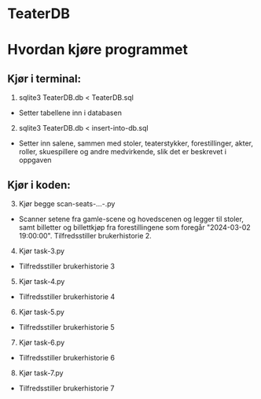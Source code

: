 # TeaterDB

# Hvordan kjøre programmet

## Kjør i terminal:
1. sqlite3 TeaterDB.db < TeaterDB.sql
  - Setter tabellene inn i databasen
2. sqlite3 TeaterDB.db < insert-into-db.sql
  - Setter inn salene, sammen med stoler, teaterstykker, forestillinger, akter, roller, skuespillere og andre medvirkende,  slik det er beskrevet i oppgaven

## Kjør i koden:
3. Kjør begge scan-seats-...-.py
  - Scanner setene fra gamle-scene og hovedscenen og legger til stoler, samt billetter og billettkjøp fra forestillingene som foregår "2024-03-02 19:00:00". Tilfredsstiller brukerhistorie 2.
4. Kjør task-3.py
  - Tilfredsstiller brukerhistorie 3
5. Kjør task-4.py
  - Tilfredsstiller brukerhistorie 4
6. Kjør task-5.py
  - Tilfredsstiller brukerhistorie 5
7. Kjør task-6.py
  - Tilfredsstiller brukerhistorie 6
8. Kjør task-7.py
  - Tilfredsstiller brukerhistorie 7




